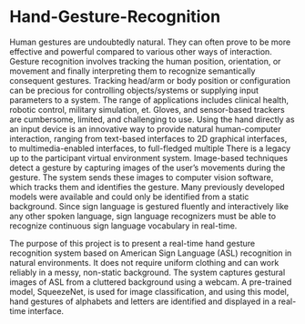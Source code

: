 # Hand-Gesture-Recognition

Human gestures are undoubtedly natural. They can often prove to be more effective and powerful compared to various other ways of interaction. Gesture recognition involves tracking the human position, orientation, or movement and finally interpreting them to recognize semantically consequent gestures. Tracking head/arm or body position or configuration can be precious for controlling objects/systems or supplying input parameters to a system. The range of applications includes clinical health,
robotic control, military simulation, et. Gloves, and sensor-based trackers are cumbersome, limited, and challenging to use. Using the hand directly as an input device
is an innovative way to provide natural human-computer interaction, ranging from text-based interfaces to 2D graphical interfaces, to multimedia-enabled interfaces, to full-fledged multiple There is a legacy up to the participant virtual environment system. Image-based techniques detect a gesture by capturing images of the user’s
movements during the gesture. The system sends these images to computer vision software, which tracks them and identifies the gesture. Many previously developed models were available and could only be identified from a static background. Since sign language is gestured fluently and interactively like any other spoken language, sign language recognizers must be able to recognize continuous sign language vocabulary in real-time.

The purpose of this project is to present a real-time hand gesture recognition system based on American Sign Language (ASL) recognition in natural environments. It does not require uniform clothing and can work reliably in a messy, non-static background. The system captures gestural images of ASL from a cluttered background using a webcam. A pre-trained model, SqueezeNet, is used for image classification, and using this model, hand gestures of alphabets and letters are identified and displayed in a real-time interface.
